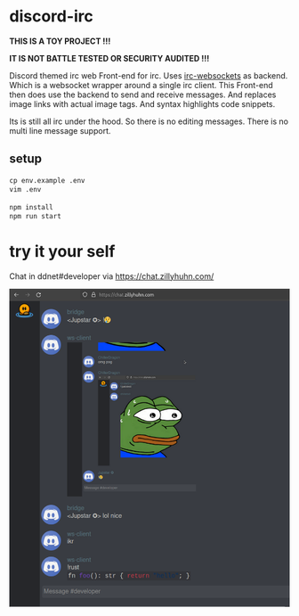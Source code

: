 # discord-irc

**THIS IS A TOY PROJECT !!!**

**IT IS NOT BATTLE TESTED OR SECURITY AUDITED !!!**

Discord themed irc web Front-end for irc.
Uses [irc-websockets](https://github.com/ChillerDragon/irc-websockets) as backend.
Which is a websocket wrapper around a single irc client.
This Front-end then does use the backend to send and receive messages.
And replaces image links with actual image tags. And syntax highlights code snippets.


Its is still all irc under the hood. So there is no editing messages.
There is no multi line message support.

## setup

```
cp env.example .env
vim .env

npm install
npm run start
```

# try it your self

Chat in ddnet#developer via https://chat.zillyhuhn.com/

![prev](other/preview.png)
